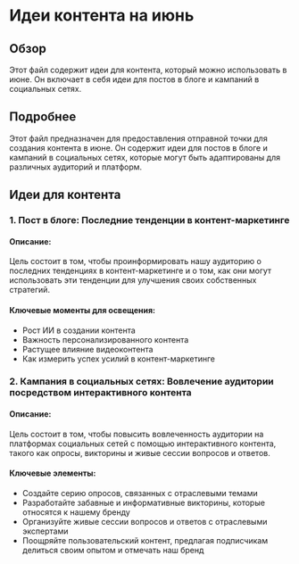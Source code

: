 # Идеи контента на июнь

## Обзор

Этот файл содержит идеи для контента, который можно использовать в июне. Он включает в себя идеи для постов в блоге и кампаний в социальных сетях.

## Подробнее

Этот файл предназначен для предоставления отправной точки для создания контента в июне. Он содержит идеи для постов в блоге и кампаний в социальных сетях, которые могут быть адаптированы для различных аудиторий и платформ.

## Идеи для контента

### 1. Пост в блоге: Последние тенденции в контент-маркетинге

#### Описание: 
Цель состоит в том, чтобы проинформировать нашу аудиторию о последних тенденциях в контент-маркетинге и о том, как они могут использовать эти тенденции для улучшения своих собственных стратегий.

#### Ключевые моменты для освещения:
- Рост ИИ в создании контента
- Важность персонализированного контента
- Растущее влияние видеоконтента
- Как измерить успех усилий в контент-маркетинге

### 2. Кампания в социальных сетях: Вовлечение аудитории посредством интерактивного контента

#### Описание:
Цель состоит в том, чтобы повысить вовлеченность аудитории на платформах социальных сетей с помощью интерактивного контента, такого как опросы, викторины и живые сессии вопросов и ответов.

#### Ключевые элементы:
- Создайте серию опросов, связанных с отраслевыми темами
- Разработайте забавные и информативные викторины, которые относятся к нашему бренду
- Организуйте живые сессии вопросов и ответов с отраслевыми экспертами
- Поощряйте пользовательский контент, предлагая подписчикам делиться своим опытом и отмечать наш бренд